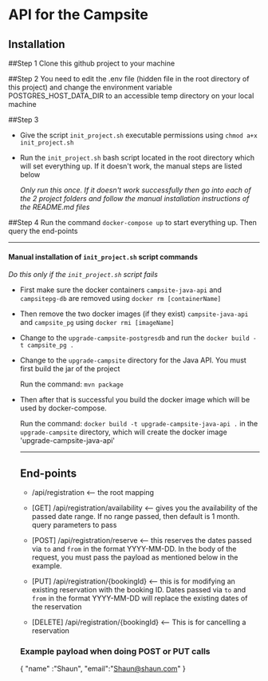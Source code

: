 # API for the Campsite

## Installation

##Step 1
Clone this github project to your machine

##Step 2
You need to edit the .env file (hidden file in the root directory of this project) and change the environment variable POSTGRES_HOST_DATA_DIR to an accessible temp directory on your local machine

##Step 3
- Give the script `init_project.sh` executable permissions using `chmod a+x init_project.sh`
- Run the `init_project.sh` bash script located in the root directory which will set everything up. If it doesn't work, the manual steps are listed below
    
    *Only run this once. If it doesn't work successfully then go into each of the 2 project folders and follow the manual installation instructions of the README.md files*

##Step 4
Run the command `docker-compose up` to start everything up. Then query the end-points 

***
#### Manual installation of `init_project.sh` script commands
*Do this only if the `init_project.sh` script fails*

- First make sure the docker containers `campsite-java-api` and `campsitepg-db` are removed using `docker rm [containerName]`
- Then remove the two docker images (if they exist) `campsite-java-api` and `campsite_pg` using `docker rmi [imageName]`

- Change to the `upgrade-campsite-postgresdb` and run the `docker build -t campsite_pg .`


- Change to the `upgrade-campsite` directory for the Java API. You must first build the jar of the project
  
  Run the command: `mvn package`
  
- Then after that is successful you build the docker image which will be used by docker-compose.
 
  Run the command:  `docker build -t upgrade-campsite-java-api .` in the `upgrade-campsite` directory, 
 which will create the docker image 'upgrade-campsite-java-api' 
 
 
 
  ***
  
  ## End-points
  - /api/registration   <-- the root mapping
  
  - [GET] /api/registration/availability    <-- gives you the availability of the passed date range. If no range passed, then default is 1 month.
  query parameters to pass
  
  - [POST] /api/registration/reserve  <-- this reserves the dates passed via `to` and `from` in the format YYYY-MM-DD. In the body of the request, you must pass the payload as mentioned below in the example.  
  
  - [PUT] /api/registration/{bookingId}  <-- this is for modifying an existing reservation with the booking ID. Dates passed via `to` and `from` in the format YYYY-MM-DD will replace the existing dates of the reservation 
  
  - [DELETE] /api/registration/{bookingId}  <-- This is for cancelling a reservation
  
  
  
  ### Example payload when doing POST or PUT calls
 
  {
     "name" :"Shaun",
     "email":"Shaun@shaun.com"
  }